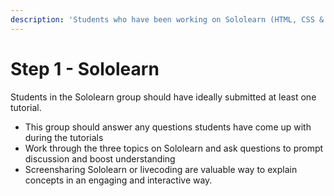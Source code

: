 ```yaml
---
description: 'Students who have been working on Sololearn (HTML, CSS & JS)'
---
```


# Step 1 - Sololearn

Students in the Sololearn group should have ideally submitted at least one tutorial. 

* This group should answer any questions students have come up with during the tutorials
* Work through the three topics on Sololearn and ask questions to prompt discussion and boost understanding
* Screensharing Sololearn or livecoding are valuable way to explain concepts in an engaging and interactive way. 

